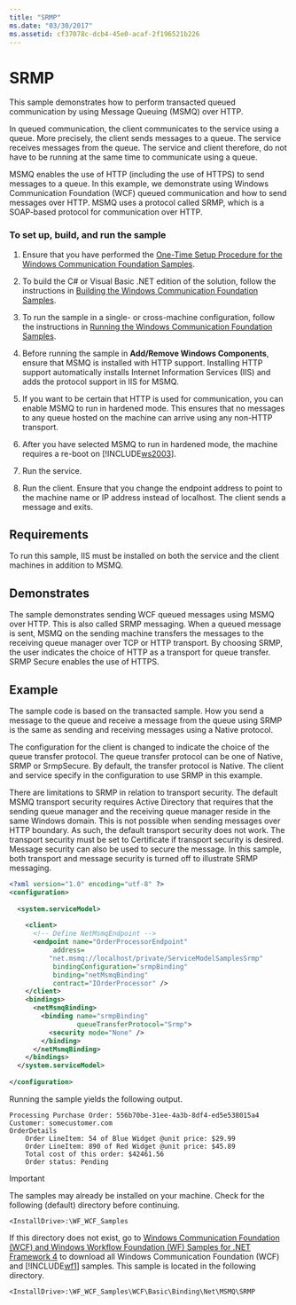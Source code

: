 ```yaml
---
title: "SRMP"
ms.date: "03/30/2017"
ms.assetid: cf37078c-dcb4-45e0-acaf-2f196521b226
---
```

# SRMP
This sample demonstrates how to perform transacted queued communication by using Message Queuing (MSMQ) over HTTP.  
  
 In queued communication, the client communicates to the service using a queue. More precisely, the client sends messages to a queue. The service receives messages from the queue. The service and client therefore, do not have to be running at the same time to communicate using a queue.  
  
 MSMQ enables the use of HTTP (including the use of HTTPS) to send messages to a queue. In this example, we demonstrate using Windows Communication Foundation (WCF) queued communication and how to send messages over HTTP. MSMQ uses a protocol called SRMP, which is a SOAP-based protocol for communication over HTTP.  
  
### To set up, build, and run the sample  
  
1. Ensure that you have performed the [One-Time Setup Procedure for the Windows Communication Foundation Samples](../../../../docs/framework/wcf/samples/one-time-setup-procedure-for-the-wcf-samples.md).  
  
2. To build the C# or Visual Basic .NET edition of the solution, follow the instructions in [Building the Windows Communication Foundation Samples](../../../../docs/framework/wcf/samples/building-the-samples.md).  
  
3. To run the sample in a single- or cross-machine configuration, follow the instructions in [Running the Windows Communication Foundation Samples](../../../../docs/framework/wcf/samples/running-the-samples.md).  
  
4. Before running the sample in **Add/Remove Windows Components**, ensure that MSMQ is installed with HTTP support. Installing HTTP support automatically installs Internet Information Services (IIS) and adds the protocol support in IIS for MSMQ.  
  
5. If you want to be certain that HTTP is used for communication, you can enable MSMQ to run in hardened mode. This ensures that no messages to any queue hosted on the machine can arrive using any non-HTTP transport.  
  
6. After you have selected MSMQ to run in hardened mode, the machine requires a re-boot on [!INCLUDE[ws2003](../../../../includes/ws2003-md.md)].  
  
7. Run the service.  
  
8. Run the client. Ensure that you change the endpoint address to point to the machine name or IP address instead of localhost. The client sends a message and exits.  
  
## Requirements  
 To run this sample, IIS must be installed on both the service and the client machines in addition to MSMQ.  
  
## Demonstrates  
 The sample demonstrates sending WCF queued messages using MSMQ over HTTP. This is also called SRMP messaging. When a queued message is sent, MSMQ on the sending machine transfers the messages to the receiving queue manager over TCP or HTTP transport. By choosing SRMP, the user indicates the choice of HTTP as a transport for queue transfer. SRMP Secure enables the use of HTTPS.  
  
## Example  
 The sample code is based on the transacted sample. How you send a message to the queue and receive a message from the queue using SRMP is the same as sending and receiving messages using a Native protocol.  
  
 The configuration for the client is changed to indicate the choice of the queue transfer protocol. The queue transfer protocol can be one of Native, SRMP or SrmpSecure. By default, the transfer protocol is Native. The client and service specify in the configuration to use SRMP in this example.  
  
 There are limitations to SRMP in relation to transport security. The default MSMQ transport security requires Active Directory that requires that the sending queue manager and the receiving queue manager reside in the same Windows domain. This is not possible when sending messages over HTTP boundary. As such, the default transport security does not work. The transport security must be set to Certificate if transport security is desired. Message security can also be used to secure the message. In this sample, both transport and message security is turned off to illustrate SRMP messaging.  
  
```xml  
<?xml version="1.0" encoding="utf-8" ?>  
<configuration>  
  
  <system.serviceModel>  
  
    <client>  
      <!-- Define NetMsmqEndpoint -->  
      <endpoint name="OrderProcessorEndpoint"  
           address=  
          "net.msmq://localhost/private/ServiceModelSamplesSrmp"   
           bindingConfiguration="srmpBinding"   
           binding="netMsmqBinding"   
           contract="IOrderProcessor" />  
    </client>  
    <bindings>  
      <netMsmqBinding>  
        <binding name="srmpBinding"  
                 queueTransferProtocol="Srmp">  
          <security mode="None" />  
        </binding>  
      </netMsmqBinding>  
    </bindings>  
  </system.serviceModel>  
  
</configuration>  
```  
  
 Running the sample yields the following output.  
  
```console  
Processing Purchase Order: 556b70be-31ee-4a3b-8df4-ed5e538015a4   
Customer: somecustomer.com   
OrderDetails   
    Order LineItem: 54 of Blue Widget @unit price: $29.99   
    Order LineItem: 890 of Red Widget @unit price: $45.89   
    Total cost of this order: $42461.56   
    Order status: Pending  
```  
  
> [!IMPORTANT]
> The samples may already be installed on your machine. Check for the following (default) directory before continuing.  
>   
> `<InstallDrive>:\WF_WCF_Samples`  
>   
> If this directory does not exist, go to [Windows Communication Foundation (WCF) and Windows Workflow Foundation (WF) Samples for .NET Framework 4](https://www.microsoft.com/download/details.aspx?id=21459) to download all Windows Communication Foundation (WCF) and [!INCLUDE[wf1](../../../../includes/wf1-md.md)] samples. This sample is located in the following directory.  
>   
> `<InstallDrive>:\WF_WCF_Samples\WCF\Basic\Binding\Net\MSMQ\SRMP`  
